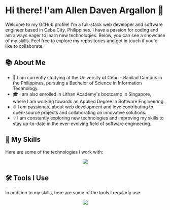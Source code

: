 # Hi there! I'am Allen Daven Argallon 👋

Welcome to my GitHub profile! I'm a full-stack web developer and software engineer based in Cebu City, Philippines. I have a passion for coding and am always eager to learn new technologies. Below, you can see a showcase of my skills. Feel free to explore my repositories and get in touch if you'd like to collaborate.


## 📚 About Me
- 📖 I am currently studying at the University of Cebu - Banilad Campus in the Philippines, pursuing a Bachelor of Science in Information Technology.
- 🎓 I am also enrolled in Lithan Academy's bootcamp in Singapore, where I am working towards an Applied Degree in Software Engineering.
- 🌐 I am passionate about web development and love contributing to open-source projects and collaborating on innovative solutions.
- 💡 I am constantly exploring new technologies and improving my skills to stay up-to-date in the ever-evolving field of software engineering.


## 🔧 My Skills
Here are some of the technologies I work with:

<p align="center">
  <a href="https://skillicons.dev">
    <img src="https://skillicons.dev/icons?i=html,css,js,bootstrap,react,java,spring,mysql"/>
  </a>
</p>


## 🛠️ Tools I Use
In addition to my skills, here are some of the tools I regularly use:

<p align="center">
  <a href="https://skillicons.dev">
    <img src="https://skillicons.dev/icons?i=vscode,eclipse,figma" />
  </a>
</p>
